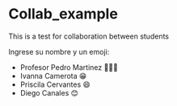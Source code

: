 # Collab_example
This is a test for collaboration between students

Ingrese su nombre y un emoji:
- Profesor Pedro Martinez 🧑🏻‍🏫
- Ivanna Camerota 😁
- Priscila Cervantes 😄
- Diego Canales 😊
